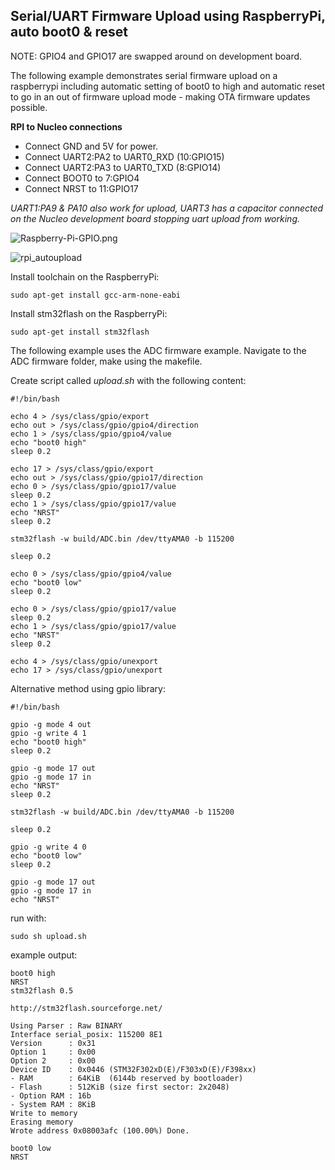 ## Serial/UART Firmware Upload using RaspberryPi, auto boot0 & reset

NOTE: GPIO4 and GPIO17 are swapped around on development board.

The following example demonstrates serial firmware upload on a raspberrypi including automatic setting of boot0 to high and automatic reset to go in an out of firmware upload mode - making OTA firmware updates possible.

**RPI to Nucleo connections**

- Connect GND and 5V for power. 
- Connect UART2:PA2 to UART0_RXD (10:GPIO15)
- Connect UART2:PA3 to UART0_TXD (8:GPIO14)
- Connect BOOT0 to 7:GPIO4
- Connect NRST to 11:GPIO17

*UART1:PA9 & PA10 also work for upload, UART3 has a capacitor connected on the Nucleo development board stopping uart upload from working.*

![Raspberry-Pi-GPIO.png](../images/Raspberry-Pi-GPIO.png)

![rpi_autoupload](../images/rpi_autoupload.JPG)

Install toolchain on the RaspberryPi:

    sudo apt-get install gcc-arm-none-eabi

Install stm32flash on the RaspberryPi:

    sudo apt-get install stm32flash

The following example uses the ADC firmware example. Navigate to the ADC firmware folder, make using the makefile.

Create script called *upload.sh* with the following content:

    #!/bin/bash

    echo 4 > /sys/class/gpio/export
    echo out > /sys/class/gpio/gpio4/direction
    echo 1 > /sys/class/gpio/gpio4/value
    echo "boot0 high"
    sleep 0.2

    echo 17 > /sys/class/gpio/export
    echo out > /sys/class/gpio/gpio17/direction
    echo 0 > /sys/class/gpio/gpio17/value
    sleep 0.2
    echo 1 > /sys/class/gpio/gpio17/value
    echo "NRST"
    sleep 0.2

    stm32flash -w build/ADC.bin /dev/ttyAMA0 -b 115200

    sleep 0.2

    echo 0 > /sys/class/gpio/gpio4/value
    echo "boot0 low"
    sleep 0.2

    echo 0 > /sys/class/gpio/gpio17/value
    sleep 0.2
    echo 1 > /sys/class/gpio/gpio17/value
    echo "NRST"
    sleep 0.2

    echo 4 > /sys/class/gpio/unexport
    echo 17 > /sys/class/gpio/unexport

Alternative method using gpio library:

    #!/bin/bash

    gpio -g mode 4 out
    gpio -g write 4 1
    echo "boot0 high"
    sleep 0.2

    gpio -g mode 17 out
    gpio -g mode 17 in
    echo "NRST"
    sleep 0.2

    stm32flash -w build/ADC.bin /dev/ttyAMA0 -b 115200

    sleep 0.2

    gpio -g write 4 0
    echo "boot0 low"
    sleep 0.2

    gpio -g mode 17 out
    gpio -g mode 17 in
    echo "NRST"

run with:

    sudo sh upload.sh
    
example output:

    boot0 high
    NRST
    stm32flash 0.5

    http://stm32flash.sourceforge.net/

    Using Parser : Raw BINARY
    Interface serial_posix: 115200 8E1
    Version      : 0x31
    Option 1     : 0x00
    Option 2     : 0x00
    Device ID    : 0x0446 (STM32F302xD(E)/F303xD(E)/F398xx)
    - RAM        : 64KiB  (6144b reserved by bootloader)
    - Flash      : 512KiB (size first sector: 2x2048)
    - Option RAM : 16b
    - System RAM : 8KiB
    Write to memory
    Erasing memory
    Wrote address 0x08003afc (100.00%) Done.

    boot0 low
    NRST

